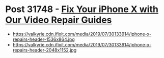 # Post 31748 - [Fix Your iPhone X with Our Video Repair Guides](https://www.ifixit.com/News/31748/iphone-x-and-xs-video-guides)

- https://valkyrie.cdn.ifixit.com/media/2019/07/30133914/iphone-x-repairs-header-1536x864.jpg
- https://valkyrie.cdn.ifixit.com/media/2019/07/30133914/iphone-x-repairs-header-2048x1152.jpg
